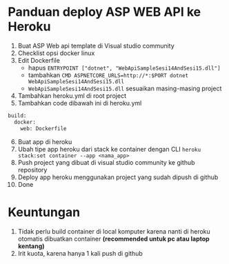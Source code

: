 # Panduan deploy ASP WEB API ke Heroku

1. Buat ASP Web api template di Visual studio community
2. Checklist opsi docker linux
3. Edit Dockerfile
    - hapus `ENTRYPOINT ["dotnet", "WebApiSampleSesi14AndSesi15.dll"]`
    - tambahkan `CMD ASPNETCORE_URLS=http://*:$PORT dotnet WebApiSampleSesi14AndSesi15.dll`
    - `WebApiSampleSesi14AndSesi15.dll` sesuaikan masing-masing project
4. Tambahkan heroku.yml di root project
5. Tambahkan code dibawah ini di heroku.yml
```python
build:
  docker:
    web: Dockerfile 
```
6. Buat app di heroku
7. Ubah tipe app heroku dari stack ke container dengan CLI `heroku stack:set container --app <nama_app>`
8. Push project yang dibuat di visual studio community ke github repository
9. Deploy app heroku menggunakan project yang sudah dipush di github
10. Done

# Keuntungan
1. Tidak perlu build container di local komputer karena nanti di heroku otomatis dibuatkan container **(recommended untuk pc atau laptop kentang)**
2. Irit kuota, karena hanya 1 kali push di github




